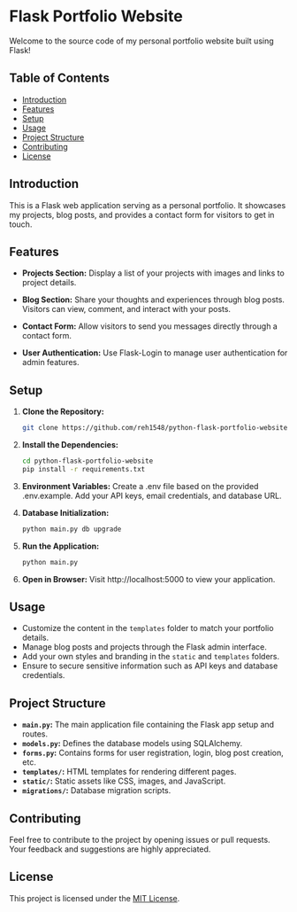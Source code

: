 # Flask Portfolio Website

Welcome to the source code of my personal portfolio website built using Flask!

## Table of Contents
- [Introduction](#introduction)
- [Features](#features)
- [Setup](#setup)
- [Usage](#usage)
- [Project Structure](#project-structure)
- [Contributing](#contributing)
- [License](#license)

## Introduction

This is a Flask web application serving as a personal portfolio. It showcases my projects, blog posts, and provides a contact form for visitors to get in touch.

## Features

- **Projects Section:** Display a list of your projects with images and links to project details.

- **Blog Section:** Share your thoughts and experiences through blog posts. Visitors can view, comment, and interact with your posts.

- **Contact Form:** Allow visitors to send you messages directly through a contact form.

- **User Authentication:** Use Flask-Login to manage user authentication for admin features.

## Setup

1. **Clone the Repository:**
   ```bash
   git clone https://github.com/reh1548/python-flask-portfolio-website.git

2. **Install the Dependencies:**
   ```bash
   cd python-flask-portfolio-website
   pip install -r requirements.txt
   
3. **Environment Variables:**
   Create a .env file based on the provided .env.example. Add your API keys, email credentials, and database URL.

4. **Database Initialization:**
   ```bash
   python main.py db upgrade

5. **Run the Application:**
   ```bash
   python main.py

6. **Open in Browser:**
   Visit http://localhost:5000 to view your application.

## Usage

- Customize the content in the `templates` folder to match your portfolio details.
- Manage blog posts and projects through the Flask admin interface.
- Add your own styles and branding in the `static` and `templates` folders.
- Ensure to secure sensitive information such as API keys and database credentials.

## Project Structure

- **`main.py`:** The main application file containing the Flask app setup and routes.
- **`models.py`:** Defines the database models using SQLAlchemy.
- **`forms.py`:** Contains forms for user registration, login, blog post creation, etc.
- **`templates/`:** HTML templates for rendering different pages.
- **`static/`:** Static assets like CSS, images, and JavaScript.
- **`migrations/`:** Database migration scripts.

## Contributing

Feel free to contribute to the project by opening issues or pull requests. Your feedback and suggestions are highly appreciated.

## License

This project is licensed under the [MIT License](LICENSE).
